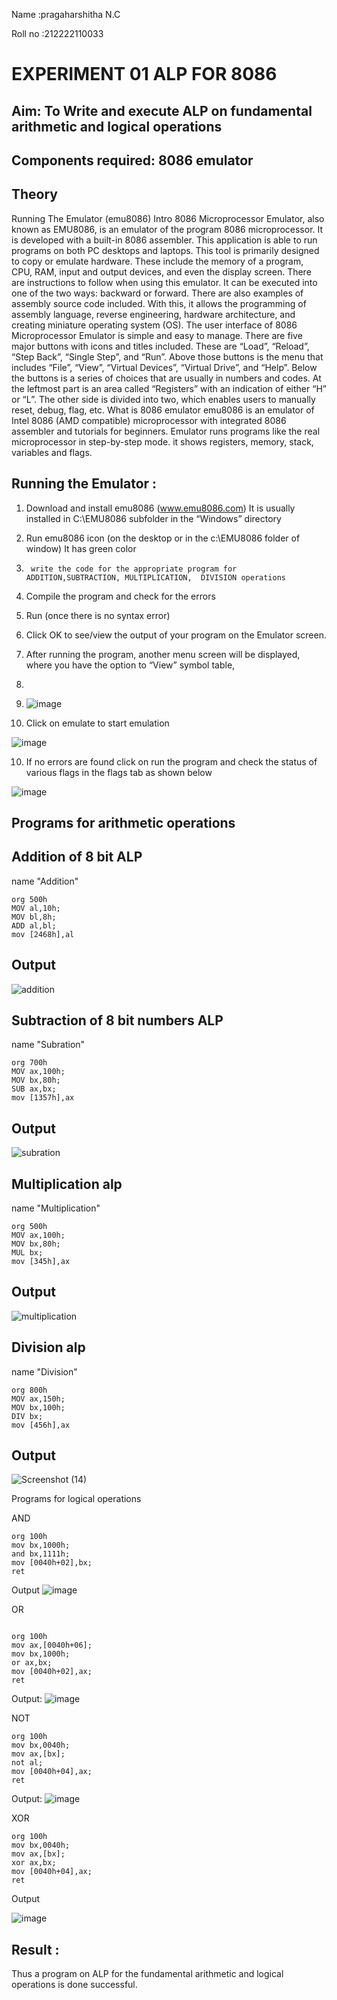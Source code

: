 Name :pragaharshitha N.C

Roll no :212222110033

# EXPERIMENT 01 ALP FOR 8086
## Aim: To Write and execute ALP on fundamental arithmetic and logical operations
## Components required: 8086  emulator 
## Theory 
Running The Emulator (emu8086) Intro 8086 Microprocessor Emulator, also known as EMU8086, is an emulator of the program 8086 microprocessor. It is developed with a built-in 8086 assembler. This application is able to run programs on both PC desktops and laptops. This tool is primarily designed to copy or emulate hardware. These include the memory of a program, CPU, RAM, input and output devices, and even the display screen. There are instructions to follow when using this emulator. It can be executed into one of the two ways: backward or forward. There are also examples of assembly source code included. With this, it allows the programming of assembly language, reverse engineering, hardware architecture, and creating miniature operating system (OS). The user interface of 8086 Microprocessor Emulator is simple and easy to manage. There are five major buttons with icons and titles included. These are “Load”, “Reload”, “Step Back”, “Single Step”, and “Run”. Above those buttons is the menu that includes “File”, “View”, “Virtual Devices”, “Virtual Drive”, and “Help”. Below the buttons is a series of choices that are usually in numbers and codes. At the leftmost part is an area called “Registers” with an indication of either “H” or “L”. The other side is divided into two, which enables users to manually reset, debug, flag, etc. What is 8086 emulator emu8086 is an emulator of Intel 8086 (AMD compatible) microprocessor with integrated 8086 assembler and tutorials for beginners. Emulator runs programs like the real microprocessor in step-by-step mode. it shows registers, memory, stack, variables and flags.


 ## Running the Emulator :
1.	Download and install emu8086 (www.emu8086.com) It is usually installed in C:\EMU8086 subfolder in the “Windows” directory
2.	  Run  emu8086 icon (on the desktop or in the c:\EMU8086 folder of window) It has green color 
 
 
3.		write the code for the appropriate program for ADDITION,SUBTRACTION, MULTIPLICATION,  DIVISION operations 

4.	 Compile the program and check for the errors 
5.	Run (once there is no syntax error) 

6.	Click OK to see/view the output of your program on the Emulator screen. 


7.	After running the program, another menu screen will be displayed, where you have the option to “View” symbol table,
8.
9.	 ![image](https://user-images.githubusercontent.com/36288975/189273263-d65baae9-4b8f-4723-afb3-c0ffa4052b04.png)

10.	Click on emulate to start emulation 

![image](https://user-images.githubusercontent.com/36288975/189273273-9bb36ec1-e2e8-4892-8d35-37707332bfdc.png)

10.	If no errors are found click on run the program and check the status of various flags in the flags tab as shown below 

![image](https://user-images.githubusercontent.com/36288975/189273277-113a2a33-4a40-4ff8-95a5-ecd3a1f504fe.png)

## Programs for arithmetic  operations

## Addition  of 8 bit ALP 
name "Addition"
``` 
org 500h
MOV al,10h;
MOV bl,8h;
ADD al,bl;
mov [2468h],al
```
## Output  
 ![addition](https://github.com/pragachellapillai/EXPERIMENT--01-ALP-FOR-8086/assets/148254952/477e6650-66f1-4b22-a893-58f066ca27ee)

## Subtraction   of 8 bit numbers  ALP 
 name  "Subration"
 ```
org 700h
MOV ax,100h;
MOV bx,80h;
SUB ax,bx;
mov [1357h],ax
```
## Output  
![subration](https://github.com/pragachellapillai/EXPERIMENT--01-ALP-FOR-8086/assets/148254952/1ae61de1-b820-484d-a8df-5e08242a75bd)

## Multiplication alp
name "Multiplication"
```
org 500h
MOV ax,100h;
MOV bx,80h;
MUL bx;
mov [345h],ax
```

 ## Output  

![multiplication](https://github.com/pragachellapillai/EXPERIMENT--01-ALP-FOR-8086/assets/148254952/48a9df36-ea0b-4bc3-8986-c73b4c8fe047)

## Division alp 
name "Division"
```
org 800h
MOV ax,150h;
MOV bx,100h;
DIV bx;
mov [456h],ax
```
## Output  

![Screenshot (14)](https://github.com/pragachellapillai/EXPERIMENT--01-ALP-FOR-8086/assets/148254952/b24d6ad7-266c-41a7-8c4f-b08b257e6257)

Programs for logical operations

AND
```
org 100h
mov bx,1000h;
and bx,1111h;
mov [0040h+02],bx;
ret
```
Output
![image](https://github.com/pragachellapillai/EXPERIMENT--01-ALP-FOR-8086/assets/148254952/874a2e2d-1499-4908-8011-f2854975fbc9)

OR
```

org 100h
mov ax,[0040h+06];
mov bx,1000h;
or ax,bx;
mov [0040h+02],ax;
ret
```
Output:
![image](https://github.com/pragachellapillai/EXPERIMENT--01-ALP-FOR-8086/assets/148254952/f45ad40c-5b66-4a19-83f2-bfe39f5e6cea)


NOT
```
org 100h
mov bx,0040h;
mov ax,[bx]; 
not al;
mov [0040h+04],ax;
ret
```
Output:
![image](https://github.com/pragachellapillai/EXPERIMENT--01-ALP-FOR-8086/assets/148254952/81019ccb-8fc1-4a7f-a564-158b85a01648)

XOR
```
org 100h
mov bx,0040h;
mov ax,[bx]; 
xor ax,bx;
mov [0040h+04],ax;
ret
```
Output

![image](https://github.com/pragachellapillai/EXPERIMENT--01-ALP-FOR-8086/assets/148254952/77b50288-2cb8-4b7b-b6a0-6a924d9d6532)

## Result :

Thus a program on ALP for the fundamental arithmetic and logical operations is done successful.







